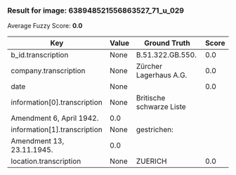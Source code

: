 ### Result for image: 638948521556863527_71_u_029
Average Fuzzy Score: **0.0**
<small>

| Key | Value | Ground Truth | Score |
| --- | --- | --- | --- |
| b_id.transcription | None | B.51.322.GB.550. | 0.0 |
| company.transcription | None | Zürcher Lagerhaus A.G. | 0.0 |
| date | None |  | 0.0 |
| information[0].transcription | None | Britische schwarze Liste
Amendment 6, April 1942. | 0.0 |
| information[1].transcription | None | gestrichen:
Amendment 13, 23.11.1945. | 0.0 |
| location.transcription | None | ZUERICH | 0.0 |

</small>
